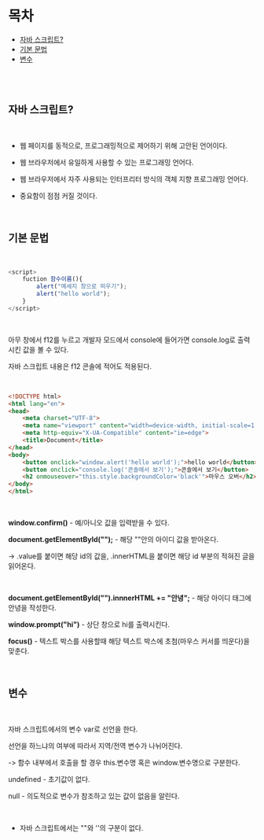 목차
===============
* [자바 스크립트?](#자바-스크립트)</br>
* [기본 문법](*기본-문법)<br>
* [변수](#변수)

<br><br>

## 자바 스크립트?

<br>

- 웹 페이지를 동적으로, 프로그래밍적으로 제어하기 위해 고안된 언어이다.

- 웹 브라우저에서 유일하게 사용할 수 있는 프로그래밍 언어다.

- 웹 브라우저에서 자주 사용되는 인터프리터 방식의 객체 지향 프로그래밍 언어다.

- 중요함이 점점 커질 것이다.

<br>

## 기본 문법

<br>

```js
<script>
    fuction 함수이름(){
        alert("메세지 창으로 띄우기");
        alert("hello world");
    }
</script>
```

<br>

아무 창에서 f12를 누르고 개발자 모드에서 console에 들어가면 console.log로 출력시킨 값을 볼 수 있다.

자바 스크립트 내용은 f12 콘솔에 적어도 적용된다.

<br>

```html
<!DOCTYPE html>
<html lang="en">
<head>
    <meta charset="UTF-8">
    <meta name="viewport" content="width=device-width, initial-scale=1.0">
    <meta http-equiv="X-UA-Compatible" content="ie=edge">
    <title>Document</title>
</head>
<body>
    <button onclick="window.alert('hello world');">hello world</button>
    <button onclick="console.log('콘솔에서 보기');">콘솔에서 보기</button>
    <h2 onmouseover="this.style.backgroundColor='black'">마우스 오버</h2>
</body>
</html>
```

<br>

<b>window.confirm()</b> - 예/아니오 값을 입력받을 수 있다.

<b>document.getElementById("");</b> - 해당 ""안의 아이디 값을 받아온다.

-> .value를 붙이면 해당 id의 값을, .innerHTML을 붙이면 해당 id 부분의 적혀진 글을 읽어온다.

<br>

<b>document.getElementById("").innnerHTML += "안녕";</b> - 해당 아이디 태그에 안녕을 작성한다.

<b>window.prompt("hi")</b> - 상단 창으로 hi를 출력시킨다. 

<b>focus()</b> - 텍스트 박스를 사용할때 해당 텍스트 박스에 초첨(마우스 커서를 띄운다)을 맞춘다.

<br>

## 변수

<br>

자바 스크립트에서의 변수 var로 선언을 한다.

선언을 하느냐의 여부에 따라서 지역/전역 변수가 나뉘어진다.

-> 함수 내부에서 호출을 할 경우 this.변수명 혹은 window.변수명으로 구분한다.

undefined - 초기값이 없다.

null - 의도적으로 변수가 참조하고 있는 값이 없음을 알린다.

<br>

* 자바 스크립트에서는 ""와 ''의 구분이 없다.

<br>
